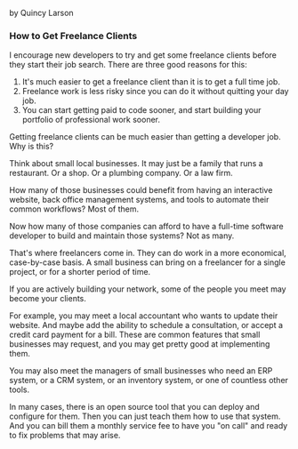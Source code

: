 by Quincy Larson

### How to Get Freelance Clients
I encourage new developers to try and get some freelance clients before they start their job search. There are three good reasons for this:
1. It's much easier to get a freelance client than it is to get a full time job.
2. Freelance work is less risky since you can do it without quitting your day job.
3. You can start getting paid to code sooner, and start building your portfolio of professional work sooner.

Getting freelance clients can be much easier than getting a developer job. Why is this?

Think about small local businesses. It may just be a family that runs a restaurant. Or a shop. Or a plumbing company. Or a law firm.

How many of those businesses could benefit from having an interactive website, back office management systems, and tools to automate their common workflows? Most of them.

Now how many of those companies can afford to have a full-time software developer to build and maintain those systems? Not as many.

That's where freelancers come in. They can do work in a more economical, case-by-case basis. A small business can bring on a freelancer for a single project, or for a shorter period of time.

If you are actively building your network, some of the people you meet may become your clients.

For example, you may meet a local accountant who wants to update their website. And maybe add the ability to schedule a consultation, or accept a credit card payment for a bill. These are common features that small businesses may request, and you may get pretty good at implementing them.

You may also meet the managers of small businesses who need an ERP system, or a CRM system, or an inventory system, or one of countless other tools.

In many cases, there is an open source tool that you can deploy and configure for them. Then you can just teach them how to use that system. And you can bill them a monthly service fee to have you "on call" and ready to fix problems that may arise.